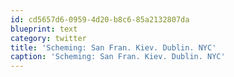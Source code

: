 ```yaml
---
id: cd5657d6-0959-4d20-b8c6-85a2132807da
blueprint: text
category: twitter
title: 'Scheming: San Fran. Kiev. Dublin. NYC'
caption: 'Scheming: San Fran. Kiev. Dublin. NYC'
---
```

